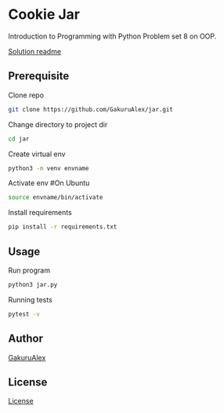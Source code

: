 # Cookie Jar #

Introduction to Programming with Python Problem set 8 on OOP.

[Solution readme](JAR.md)

## Prerequisite ##

Clone repo

```bash
git clone https://github.com/GakuruAlex/jar.git
```

Change directory to project dir

```bash
cd jar
```

Create virtual env

```bash
python3 -m venv envname
```

Activate env  #On Ubuntu

```bash
source envname/bin/activate
```

Install requirements

```bash
pip install -r requirements.txt
```

## Usage ##

Run program

```bash
python3 jar.py
```

Running tests

```bash
pytest -v
```

## Author ##

[GakuruAlex](https://github.com/GakuruAlex)

## License ##

[License](LICENSE)
